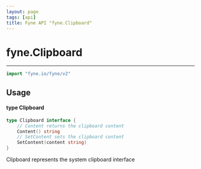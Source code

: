```yaml
---
layout: page
tags: [api]
title: Fyne API "fyne.Clipboard"
---
```


# fyne.Clipboard
---
```go
import "fyne.io/fyne/v2"
```

## Usage

#### type Clipboard

```go
type Clipboard interface {
	// Content returns the clipboard content
	Content() string
	// SetContent sets the clipboard content
	SetContent(content string)
}
```

Clipboard represents the system clipboard interface
